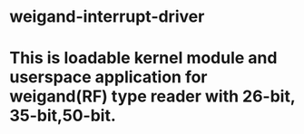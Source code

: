 # weigand-interrupt-driver
# This is loadable kernel module and userspace application for weigand(RF) type reader with 26-bit, 35-bit,50-bit.
